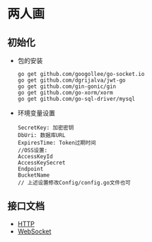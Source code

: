 # 两人画

## 初始化

- 包的安装

      go get github.com/googollee/go-socket.io
      go get github.com/dgrijalva/jwt-go
      go get github.com/gin-gonic/gin
      go get github.com/go-xorm/xorm
      go get github.com/go-sql-driver/mysql
      
- 环境变量设置      
    
      SecretKey: 加密密钥
      DbUri: 数据库URL
      ExpiresTime: Token过期时间
      //OSS设置:
      AccessKeyId
      AccessKeySecret
      Endpoint
      BucketName
      // 上述设置修改Config/config.go文件也可

## 接口文档
- [HTTP](https://github.com/yangchen29/print-half/blob/master/Docs/http.md)
- [WebSocket](https://github.com/yangchen29/print-half/blob/master/Docs/WebSocket.md)      

